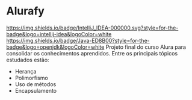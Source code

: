 # Alurafy
https://img.shields.io/badge/IntelliJ_IDEA-000000.svg?style=for-the-badge&logo=intellij-idea&logoColor=white
https://img.shields.io/badge/Java-ED8B00?style=for-the-badge&logo=openjdk&logoColor=white
Projeto final do curso Alura para consolidar os conhecimentos aprendidos.
Entre os principais tópicos estudados estão:
* Herança
* Polimorfismo
* Uso de métodos
* Encapsulamento

